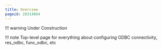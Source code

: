 ```yaml
---
title: Overview
pageid: 28314864
---
```





!!! warning 
    Under Construction

      
[//]: # (end-warning)





!!! note 
    Top-level page for everything about configuring ODBC connectivity, res_odbc, func_odbc, etc

      
[//]: # (end-note)




